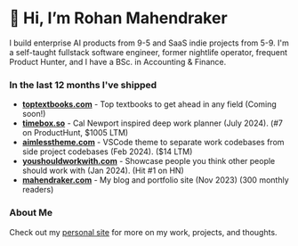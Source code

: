 # 👋 Hi, I’m Rohan Mahendraker

I build enterprise AI products from 9-5 and SaaS indie projects from 5-9. I'm a self-taught fullstack software engineer, former nightlife operator, frequent Product Hunter, and I have a BSc. in Accounting & Finance.

### In the last 12 months I've shipped

- [**toptextbooks.com**](https://toptextbooks.com) - Top textbooks to get ahead in any field (Coming soon!)
- [**timebox.so**](https://timebox.so) - Cal Newport inspired deep work planner (July 2024). (#7 on ProductHunt, $1005 LTM)
- [**aimlesstheme.com**](https://aimlesstheme.com) - VSCode theme to separate work codebases from side project codebases (Feb 2024). ($14 LTM)
- [**youshouldworkwith.com**](https://youshouldworkwith.com) - Showcase people you think other people should work with (Jan 2024). (Hit #1 on HN)
- [**mahendraker.com**](https://mahendraker.com) - My blog and portfolio site (Nov 2023) (300 monthly readers)

### About Me
Check out my [personal site](https://www.mahendraker.com/) for more on my work, projects, and thoughts.
